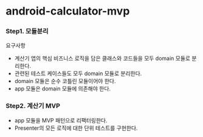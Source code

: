 # android-calculator-mvp

### Step1. 모듈분리

요구사항 

- 계산기 앱의 핵심 비즈니스 로직을 담은 클래스와 코드들을 모두 domain 모듈로 분리한다.
- 관련된 테스트 케이스들도 모두 domain 모듈로 분리한다.
- domain 모듈은 순수 코틀린 모듈이어야 한다.
- app 모듈은 domain 모듈에 의존해야 한다.

### Step2. 계산기 MVP
- app 모듈을 MVP 패턴으로 리팩터링한다.
- Presenter의 모든 로직에 대한 단위 테스트를 구현한다.

